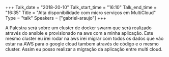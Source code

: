 +++
Talk_date = "2018-20-10"
Talk_start_time = "16:10"
Talk_end_time = "16:35"
Title = "Alta disponibilidade com micro serviços em MultiCloud"
Type = "talk"
Speakers = ["gabriel-araujo"]
+++

A Palestra será sobre um cluster de docker swarm que será realizado através do ansible e provisionado na aws com a minha aplicação. Este mesmo cluster eu irei rodar na aws irei migrar com todos os dados que vão estar na AWS para o google cloud tambem através de código e o mesmo cluster. Assim eu posso realizar a migração da aplicação entre multi cloud.
